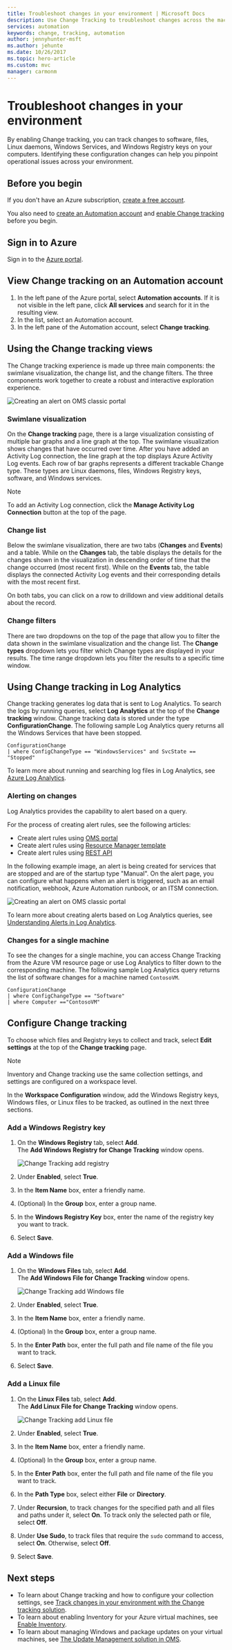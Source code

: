```yaml
---
title: Troubleshoot changes in your environment | Microsoft Docs 
description: Use Change Tracking to troubleshoot changes across the machines in your environment.
services: automation
keywords: change, tracking, automation
author: jennyhunter-msft
ms.author: jehunte
ms.date: 10/26/2017
ms.topic: hero-article
ms.custom: mvc
manager: carmonm
---
```


# Troubleshoot changes in your environment

By enabling Change tracking, you can track changes to software, files, Linux daemons, Windows Services, and Windows Registry keys on your computers. 
Identifying these configuration changes can help you pinpoint operational issues across your environment.

## Before you begin
If you don't have an Azure subscription, [create a free account](https://azure.microsoft.com/free/).

You also need to [create an Automation account](https://docs.microsoft.com/en-us/azure/automation/automation-offering-get-started) and [enable Change tracking](../automation/automation-quickstart-change.md) before you begin.


## Sign in to Azure
Sign in to the [Azure portal](https://portal.azure.com/).

## View Change tracking on an Automation account
1. In the left pane of the Azure portal, select **Automation accounts**. 
If it is not visible in the left pane, click **All services** and search for it in the resulting view.
2. In the list, select an Automation account. 
3. In the left pane of the Automation account, select **Change tracking**.

## Using the Change tracking views
The Change tracking experience is made up three main components: the swimlane visualization, the change list, and the change filters.
The three components work together to create a robust and interactive exploration experience.

![Creating an alert on OMS classic portal](./media/automation-tutorial-troubleshoot-changes/change-view.png)

### Swimlane visualization
On the **Change tracking** page, there is a large visualization consisting of multiple bar graphs and a line graph at the top. 
The swimlane visualization shows changes that have occurred over time. 
After you have added an Activity Log connection, the line graph at the top displays Azure Activity Log events. 
Each row of bar graphs represents a different trackable Change type. 
These types are Linux daemons, files, Windows Registry keys, software, and Windows services.

>[!NOTE] 
> To add an Activity Log connection, click the **Manage Activity Log Connection** button at the top of the page.
>
>


### Change list
Below the swimlane visualization, there are two tabs (**Changes** and **Events**) and a table. 
While on the **Changes** tab, the table displays the details for the changes shown in the visualization in descending order of time that the change occurred (most recent first).
While on the **Events** tab, the table displays the connected Activity Log events and their corresponding details with the most recent first. 

On both tabs, you can click on a row to drilldown and view additional details about the record.

### Change filters
There are two dropdowns on the top of the page that allow you to filter the data shown in the swimlane visualization and the change list. 
The **Change types** dropdown lets you filter which Change types are displayed in your results. 
The time range dropdown lets you filter the results to a specific time window.



## Using Change tracking in Log Analytics

Change tracking generates log data that is sent to Log Analytics. 
To search the logs by running queries, select **Log Analytics** at the top of the **Change tracking** window. 
Change tracking data is stored under the type **ConfigurationChange**. 
The following sample Log Analytics query returns all the Windows Services that have been stopped.

```
ConfigurationChange
| where ConfigChangeType == "WindowsServices" and SvcState == "Stopped"
```

To learn more about running and searching log files in Log Analytics, see [Azure Log Analytics](https://docs.loganalytics.io/index).

### Alerting on changes
Log Analytics provides the capability to alert based on a query. 

For the process of creating alert rules, see the following articles:

* Create alert rules using [OMS portal](../log-analytics/log-analytics-alerts-creating.md)
* Create alert rules using [Resource Manager template](../operations-management-suite/operations-management-suite-solutions-resources-searches-alerts.md)
* Create alert rules using [REST API](../log-analytics/log-analytics-api-alerts.md)


In the following example image, an alert is being created for services that are stopped and are of the startup type "Manual". 
On the alert page, you can configure what happens when an alert is triggered, such as an email notification, webhook, Azure Automation runbook, or an ITSM connection.

   ![Creating an alert on OMS classic portal](./media/automation-tutorial-troubleshoot-changes/alert.png)

To learn more about creating alerts based on Log Analytics queries, see [Understanding Alerts in Log Analytics](https://docs.microsoft.com/en-us/azure/log-analytics/log-analytics-alerts).


### Changes for a single machine
To see the changes for a single machine, you can access Change Tracking from the Azure VM resource page or use Log Analytics to filter down to the corresponding machine. 
The following sample Log Analytics query returns the list of software changes for a machine named `ContosoVM`.

```
ConfigurationChange
| where ConfigChangeType == "Software" 
| where Computer =="ContosoVM"
```

## Configure Change tracking
To choose which files and Registry keys to collect and track, select **Edit settings** at the top of the **Change tracking** page.

> [!NOTE]
> Inventory and Change tracking use the same collection settings, and settings are configured on a workspace level.
>
>

In the **Workspace Configuration** window, add the Windows Registry keys, Windows files, or Linux files to be tracked, as outlined in the next three sections.

### Add a Windows Registry key

1. On the **Windows Registry** tab, select **Add**.  
    The **Add Windows Registry for Change Tracking** window opens.

   ![Change Tracking add registry](./media/automation-vm-change-tracking/change-add-registry.png)

2. Under **Enabled**, select **True**.
3. In the **Item Name** box, enter a friendly name.
4. (Optional) In the **Group** box, enter a group name.
5. In the **Windows Registry Key** box, enter the name of the registry key you want to track.
6. Select **Save**.

### Add a Windows file

1. On the **Windows Files** tab, select **Add**.  
    The **Add Windows File for Change Tracking** window opens.

   ![Change Tracking add Windows file](./media/automation-vm-change-tracking/change-add-win-file.png)

2. Under **Enabled**, select **True**.
3. In the **Item Name** box, enter a friendly name.
4. (Optional) In the **Group** box, enter a group name.
5. In the **Enter Path** box, enter the full path and file name of the file you want to track.
6. Select **Save**.

### Add a Linux file

1. On the **Linux Files** tab, select **Add**.  
    The **Add Linux File for Change Tracking** window opens.

   ![Change Tracking add Linux file](./media/automation-vm-change-tracking/change-add-linux-file.png)

2. Under **Enabled**, select **True**.
3. In the **Item Name** box, enter a friendly name.
4. (Optional) In the **Group** box, enter a group name.
5. In the **Enter Path** box, enter the full path and file name of the file you want to track.
6. In the **Path Type** box, select either **File** or **Directory**.
7. Under **Recursion**, to track changes for the specified path and all files and paths under it, select **On**. To track only the selected path or file, select **Off**.
8. Under **Use Sudo**, to track files that require the `sudo` command to access, select **On**. Otherwise, select **Off**.
9. Select **Save**.


## Next steps

* To learn about Change tracking and how to configure your collection settings, see [Track changes in your environment with the Change tracking solution](https://docs.microsoft.com/en-us/azure/log-analytics/log-analytics-change-tracking).
* To learn about enabling Inventory for your Azure virtual machines, see [Enable Inventory](../automation/automation-vm-inventory.md).
* To learn about managing Windows and package updates on your virtual machines, see [The Update Management solution in OMS](../operations-management-suite/oms-solution-update-management.md).